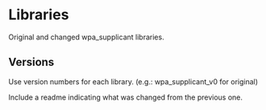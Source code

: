 # Libraries
Original and changed wpa_supplicant libraries.

## Versions 
Use version numbers for each library. (e.g.: wpa_supplicant_v0 for original) 

Include a readme indicating what was changed from the previous one.
